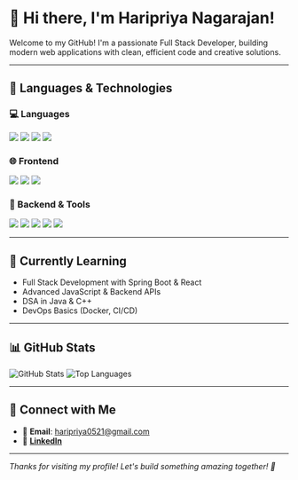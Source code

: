 # 👋 Hi there, I'm Haripriya Nagarajan!

Welcome to my GitHub! I'm a passionate Full Stack Developer, building modern web applications with clean, efficient code and creative solutions.

---

## 🧠 Languages & Technologies

### 💻 Languages  
<p>
  <img src="https://img.shields.io/badge/Java-007396?style=for-the-badge&logo=java&logoColor=white" />
  <img src="https://img.shields.io/badge/C++-00599C?style=for-the-badge&logo=c%2b%2b&logoColor=white" />
  <img src="https://img.shields.io/badge/JavaScript-F7DF1E?style=for-the-badge&logo=javascript&logoColor=black" />
  <img src="https://img.shields.io/badge/SQL-336791?style=for-the-badge&logo=mysql&logoColor=white" />
</p>

### 🌐 Frontend  
<p>
  <img src="https://img.shields.io/badge/HTML5-E34F26?style=for-the-badge&logo=html5&logoColor=white" />
  <img src="https://img.shields.io/badge/CSS3-1572B6?style=for-the-badge&logo=css3&logoColor=white" />
  <img src="https://img.shields.io/badge/React-20232A?style=for-the-badge&logo=react&logoColor=61DAFB" />
</p>

### 🧩 Backend & Tools  
<p>
  <img src="https://img.shields.io/badge/SpringBoot-6DB33F?style=for-the-badge&logo=springboot&logoColor=white" />
  <img src="https://img.shields.io/badge/MySQL-005C84?style=for-the-badge&logo=mysql&logoColor=white" />
  <img src="https://img.shields.io/badge/VS%20Code-007ACC?style=for-the-badge&logo=visual-studio-code&logoColor=white" />
  <img src="https://img.shields.io/badge/Postman-FF6C37?style=for-the-badge&logo=postman&logoColor=white" />
  <img src="https://img.shields.io/badge/GitHub-181717?style=for-the-badge&logo=github&logoColor=white" />
</p>

---

## 🌱 Currently Learning

- Full Stack Development with Spring Boot & React  
- Advanced JavaScript & Backend APIs  
- DSA in Java & C++  
- DevOps Basics (Docker, CI/CD)

---

## 📊 GitHub Stats

![GitHub Stats](https://github-readme-stats.vercel.app/api?username=haripriya-nagarajan-21&show_icons=true&theme=tokyonight)
![Top Languages](https://github-readme-stats.vercel.app/api/top-langs/?username=haripriya-nagarajan-21&layout=compact&theme=tokyonight)

---

## 🔗 Connect with Me

- 📧 **Email**: haripriya0521@gmail.com  
- 💼 [**LinkedIn**](https://www.linkedin.com/in/haripriya-nagarajan-21)

---

_Thanks for visiting my profile! Let's build something amazing together! 🚀_
